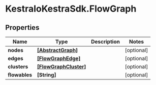 # KestraIoKestraSdk.FlowGraph

## Properties

Name | Type | Description | Notes
------------ | ------------- | ------------- | -------------
**nodes** | [**[AbstractGraph]**](AbstractGraph.md) |  | [optional] 
**edges** | [**[FlowGraphEdge]**](FlowGraphEdge.md) |  | [optional] 
**clusters** | [**[FlowGraphCluster]**](FlowGraphCluster.md) |  | [optional] 
**flowables** | **[String]** |  | [optional] 



